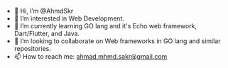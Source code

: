 - 👋 Hi, I’m @AhmdSkr
- 👀 I’m interested in Web Development.
- 🌱 I’m currently learning GO lang and it's Echo web framework, Dart/Flutter, and Java.
- 💞️ I’m looking to collaborate on Web frameworks in GO lang and similar repositories.
- 📫 How to reach me: ahmad.mhmd.sakr@gmail.com

<!---
AhmdSkr/AhmdSkr is a ✨ special ✨ repository because its `README.md` (this file) appears on your GitHub profile.
You can click the Preview link to take a look at your changes.
--->
